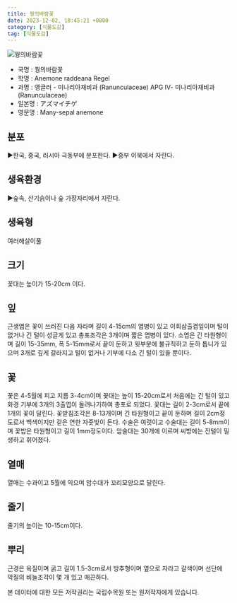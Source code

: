 ```yaml
---
title: 꿩의바람꽃
date: 2023-12-02, 18:45:21 +0800
category: [식물도감]
tag: [식물도감]
---
```




![꿩의바람꽃](http://www.nature.go.kr/fileUpload/plants/basic/Ranunculaceae/Anemone/14084/14084_1_th2.jpg)
- 국명 : 꿩의바람꽃
- 학명 : Anemone raddeana Regel
- 과명 : 앵글러 - 미나리아재비과 (Ranunculaceae) APG Ⅳ- 미나리아재비과 (Ranunculaceae)
- 일본명 : アズマイチゲ
- 영문명 : Many-sepal anemone


## 분포
▶한국, 중국, 러시아 극동부에 분포한다.▶중부 이북에서 자란다.
## 생육환경
▶숲속, 산기슭이나 숲 가장자리에서 자란다.
## 생육형
여러해살이풀 
## 크기
꽃대는 높이가 15-20cm 이다.
## 잎
근생엽은 꽃이 쓰러진 다음 자라며 길이 4-15cm의 엽병이 있고 이회삼출겹잎이며 털이 없거나 긴 털이 성글게 있고 총포조각은 3개이며 짧은 엽병이 있다. 소엽은 긴 타원형이며 길이 15-35mm, 폭 5-15mm로서 끝이 둔하고 윗부분에 불규칙하고 둔하 톱니가 있으며 3개로 깊게 갈라지고 털이 없거나 기부에 다소 긴 털이 있을 뿐이다.
## 꽃
꽃은 4-5월에 피고 지름 3-4cm이며 꽃대는 높이 15-20cm로서 처음에는 긴 털이 있고 화경 기부에 3개의 3출엽이 돌려나기하여 총포로 되었다. 꽃대는 길이 2-3cm로서 끝에 1개의 꽃이 달린다. 꽃받침조각은 8-13개이며 긴 타원형이고 끝이 둔하며 길이 2cm정도로서 백색이지만 겉은 연한 자줏빛이 돈다. 수술은 여럿이고 수술대는 길이 5-8mm이며 꽃밥은 타원형이고 길이 1mm정도이다. 암술대는 30개에 이르며 씨방에는 잔털이 밀생하고 휘어졌다.
## 열매
열매는 수과이고 5월에 익으며 암수대가 꼬리모양으로 달린다.
## 줄기
줄기의 높이는 10-15cm이다.
## 뿌리
근경은 육질이며 굵고 길이 1.5-3cm로서 방추형이며 옆으로 자라고 갈색이며 선단에 막질의 비늘조각이 몇 개 있고 매끈하다.






본 데이터에 대한 모든 저작권리는 국립수목원 또는 원저작자에게 있습니다.

